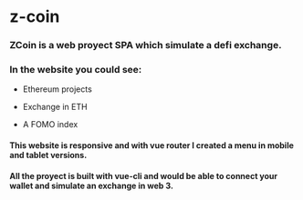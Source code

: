# z-coin

### ZCoin is a web proyect SPA which simulate a defi exchange.    

### In the website you could see:

- Ethereum projects

- Exchange in ETH

- A FOMO index

#### This website is responsive and with vue router I created a menu in mobile and tablet versions. 

#### All the proyect is built with vue-cli and would be able to connect your wallet and simulate an exchange in web 3.


